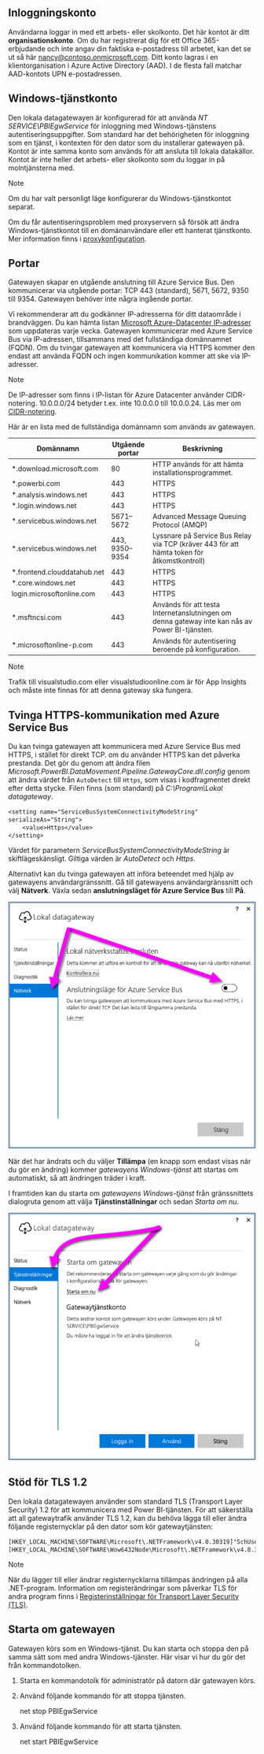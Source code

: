 ## <a name="sign-in-account"></a>Inloggningskonto

Användarna loggar in med ett arbets- eller skolkonto. Det här kontot är ditt **organisationskonto**. Om du har registrerat dig för ett Office 365-erbjudande och inte angav din faktiska e-postadress till arbetet, kan det se ut så här nancy@contoso.onmicrosoft.com. Ditt konto lagras i en klientorganisation i Azure Active Directory (AAD). I de flesta fall matchar AAD-kontots UPN e-postadressen.

## <a name="windows-service-account"></a>Windows-tjänstkonto

Den lokala datagatewayen är konfigurerad för att använda *NT SERVICE\PBIEgwService* för inloggning med Windows-tjänstens autentiseringsuppgifter. Som standard har det behörigheten för inloggning som en tjänst, i kontexten för den dator som du installerar gatewayen på. Kontot är inte samma konto som används för att ansluta till lokala datakällor. Kontot är inte heller det arbets- eller skolkonto som du loggar in på molntjänsterna med.

> [!NOTE]
> Om du har valt personligt läge konfigurerar du Windows-tjänstkontot separat.

Om du får autentiseringsproblem med proxyservern så försök att ändra Windows-tjänstkontot till en domänanvändare eller ett hanterat tjänstkonto. Mer information finns i [proxykonfiguration](../service-gateway-proxy.md#changing-the-gateway-service-account-to-a-domain-user).

## <a name="ports"></a>Portar

Gatewayen skapar en utgående anslutning till Azure Service Bus. Den kommunicerar via utgående portar: TCP 443 (standard), 5671, 5672, 9350 till 9354.  Gatewayen behöver inte några ingående portar.

Vi rekommenderar att du godkänner IP-adresserna för ditt dataområde i brandväggen. Du kan hämta listan [Microsoft Azure-Datacenter IP-adresser](https://www.microsoft.com/download/details.aspx?id=41653) som uppdateras varje vecka. Gatewayen kommunicerar med Azure Service Bus via IP-adressen, tillsammans med det fullständiga domännamnet (FQDN). Om du tvingar gatewayen att kommunicera via HTTPS kommer den endast att använda FQDN och ingen kommunikation kommer att ske via IP-adresser.

> [!NOTE]
> De IP-adresser som finns i IP-listan för Azure Datacenter använder CIDR-notering. 10.0.0.0/24 betyder t.ex. inte 10.0.0.0 till 10.0.0.24. Läs mer om [CIDR-notering](http://whatismyipaddress.com/cidr).

Här är en lista med de fullständiga domännamn som används av gatewayen.

| Domännamn | Utgående portar | Beskrivning |
| --- | --- | --- |
| *.download.microsoft.com |80 |HTTP används för att hämta installationsprogrammet. |
| *.powerbi.com |443 |HTTPS |
| *.analysis.windows.net |443 |HTTPS |
| *.login.windows.net |443 |HTTPS |
| *.servicebus.windows.net |5671–5672 |Advanced Message Queuing Protocol (AMQP) |
| *.servicebus.windows.net |443, 9350–9354 |Lyssnare på Service Bus Relay via TCP (kräver 443 för att hämta token för åtkomstkontroll) |
| *.frontend.clouddatahub.net |443 |HTTPS |
| *.core.windows.net |443 |HTTPS |
| login.microsoftonline.com |443 |HTTPS |
| *.msftncsi.com |443 |Används för att testa Internetanslutningen om denna gateway inte kan nås av Power BI-tjänsten. |
| *.microsoftonline-p.com |443 |Används för autentisering beroende på konfiguration. |

> [!NOTE]
> Trafik till visualstudio.com eller visualstudioonline.com är för App Insights och måste inte finnas för att denna gateway ska fungera.

## <a name="forcing-https-communication-with-azure-service-bus"></a>Tvinga HTTPS-kommunikation med Azure Service Bus

Du kan tvinga gatewayen att kommunicera med Azure Service Bus med HTTPS, i stället för direkt TCP. om du använder HTTPS kan det påverka prestanda. Det gör du genom att ändra filen *Microsoft.PowerBI.DataMovement.Pipeline.GatewayCore.dll.config* genom att ändra värdet från `AutoDetect` till `Https`, som visas i kodfragmentet direkt efter detta stycke. Filen finns (som standard) på *C:\Program\Lokal datagateway*.

```
<setting name="ServiceBusSystemConnectivityModeString" serializeAs="String">
    <value>Https</value>
</setting>
```

Värdet för parametern *ServiceBusSystemConnectivityModeString* är skiftlägeskänsligt. Giltiga värden är *AutoDetect* och *Https*.

Alternativt kan du tvinga gatewayen att införa beteendet med hjälp av gatewayens användargränssnitt. Gå till gatewayens användargränssnitt och välj **Nätverk**. Växla sedan **anslutningsläget för Azure Service Bus** till **På**.

![](./media/gateway-onprem-accounts-ports-more/gw-onprem_01.png)

När det har ändrats och du väljer **Tillämpa** (en knapp som endast visas när du gör en ändring) kommer *gatewayens Windows-tjänst* att startas om automatiskt, så att ändringen träder i kraft.

I framtiden kan du starta om *gatewayens Windows-tjänst* från gränssnittets dialogruta genom att välja **Tjänstinställningar** och sedan *Starta om nu*.

![](./media/gateway-onprem-accounts-ports-more/gw-onprem_02.png)

## <a name="support-for-tls-12"></a>Stöd för TLS 1.2

Den lokala datagatewayen använder som standard TLS (Transport Layer Security) 1.2 för att kommunicera med Power BI-tjänsten. För att säkerställa att all gatewaytrafik använder TLS 1.2, kan du behöva lägga till eller ändra följande registernycklar på den dator som kör gatewaytjänsten:

```
[HKEY_LOCAL_MACHINE\SOFTWARE\Microsoft\.NETFramework\v4.0.30319]"SchUseStrongCrypto"=dword:00000001
[HKEY_LOCAL_MACHINE\SOFTWARE\Wow6432Node\Microsoft\.NETFramework\v4.0.30319]"SchUseStrongCrypto"=dword:00000001
```

> [!NOTE]
> När du lägger till eller ändrar registernycklarna tillämpas ändringen på alla .NET-program. Information om registerändringar som påverkar TLS för andra program finns i [Registerinställningar för Transport Layer Security (TLS)](https://docs.microsoft.com/windows-server/security/tls/tls-registry-settings).

## <a name="how-to-restart-the-gateway"></a>Starta om gatewayen

Gatewayen körs som en Windows-tjänst. Du kan starta och stoppa den på samma sätt som med andra Windows-tjänster. Här visar vi hur du gör det från kommandotolken.

1. Starta en kommandotolk för administratör på datorn där gatewayen körs.
2. Använd följande kommando för att stoppa tjänsten.
   
   net stop PBIEgwService
3. Använd följande kommando för att starta tjänsten.
   
   net start PBIEgwService

